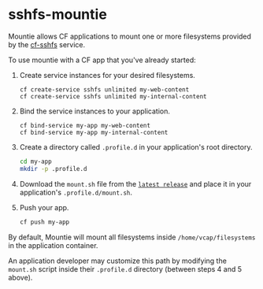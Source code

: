# sshfs-mountie

Mountie allows CF applications to mount one or more filesystems provided by the [cf-sshfs](https://github.com/pivotal-cf/cf-sshfs) service.


To use mountie with a CF app that you've already started:

1. Create service instances for your desired filesystems.

   ```
   cf create-service sshfs unlimited my-web-content
   cf create-service sshfs unlimited my-internal-content
   ```
2. Bind the service instances to your application.

   ```
   cf bind-service my-app my-web-content
   cf bind-service my-app my-internal-content
   ```
3. Create a directory called `.profile.d` in your application's root directory.

   ```bash
   cd my-app
   mkdir -p .profile.d
   ```
4. Download the `mount.sh` file from the [`latest release`](https://github.com/pivotal-cf/sshfs-mountie/releases/latest) and place it in your application's `.profile.d/mount.sh`.

5. Push your app.

   ```bash
   cf push my-app
   ```

By default, Mountie will mount all filesystems inside `/home/vcap/filesystems` in the application container.

An application developer may customize this path by modifying the `mount.sh` script inside their `.profile.d` directory (between steps 4 and 5 above).

